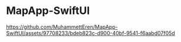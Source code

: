 # MapApp-SwiftUI

https://github.com/MuhammettEren/MapApp-SwiftUI/assets/97708233/bdeb823c-d900-40bf-9541-f6aabd07f05d

